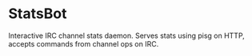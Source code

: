StatsBot
========

Interactive IRC channel stats daemon. Serves stats using pisg on HTTP, accepts commands from channel ops on IRC.
